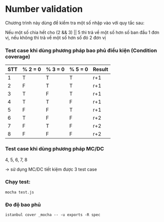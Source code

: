 # Number validation
Chương trình này dùng để kiểm tra một số nhập vào với quy tắc sau:

Nếu một số chia hết cho (2 && 3) || 5 thì trả về một số hơn số ban đầu 1 đơn vị, nếu không thì trả về một số hơn số đó 2 đơn vị

### Test case khi dùng phương pháp bao phủ điều kiện (Condition coverage)
STT | % 2 = 0 | % 3 = 0 | % 5 = 0 | Result|
---|---|---|---|---|
1|T|T|T|r+1
2|F|T|T|r+1
3|T|F|T|r+1
4|T|T|F|r+1
5|F|F|T|r+1
6|T|F|F|r+2
7|F|T|F|r+2
8|F|F|F|r+2

### Test case khi dùng phương pháp MC/DC
4, 5, 6, 7, 8

-> sử dụng MC/DC tiết kiệm được 3 test case

### Chạy test:
```
mocha test.js
```

### Đo độ bao phủ
```
istanbul cover _mocha -- -u exports -R spec
```